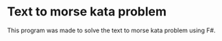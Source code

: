 # Text to morse kata problem

This program was made to solve the text to morse kata problem using F#.